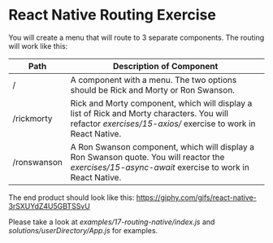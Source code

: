 # React Native Routing Exercise

You will create a menu that will route to 3 separate components. The routing will work like this:

| Path        | Description of Component                                                                                                                                    |
| ----------- | ----------------------------------------------------------------------------------------------------------------------------------------------------------- |
| /           | A component with a menu. The two options should be Rick and Morty or Ron Swanson.                                                                           |
| /rickmorty  | Rick and Morty component, which will display a list of Rick and Morty characters. You will refactor _exercises/15-axios/_ exercise to work in React Native. |
| /ronswanson | A Ron Swanson component, which will display a Ron Swanson quote. You will reactor the _exercises/15-async-await_ exercise to work in React Native.          |

The end product should look like this:
https://giphy.com/gifs/react-native-3rSXUYdZ4U5GBTSSvU

Please take a look at _examples/17-routing-native/index.js_ and _solutions/userDirectory/App.js_ for examples.

